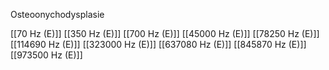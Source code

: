 Osteoonychodysplasie

[[70 Hz (E)]]
[[350 Hz (E)]]
[[700 Hz (E)]]
[[45000 Hz (E)]]
[[78250 Hz (E)]]
[[114690 Hz (E)]]
[[323000 Hz (E)]]
[[637080 Hz (E)]]
[[845870 Hz (E)]]
[[973500 Hz (E)]]